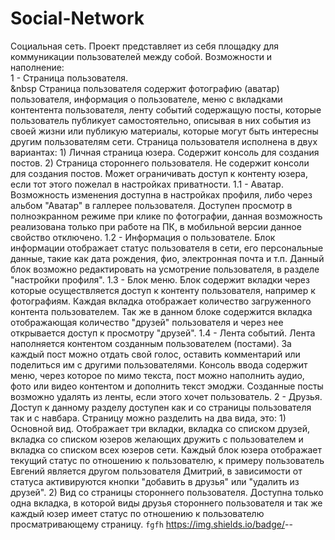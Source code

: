 # Social-Network
Социальная сеть.
Проект представляет из себя площадку для коммуникации пользователей между собой.
Возможности и наполнение: <br>
1 - Страница пользователя.<br>
&nbsp    Страница пользователя содержит фотографию (аватар) пользователя, информация о пользователе, меню с вкладками контентента пользователя, 
    ленту событий содержащую посты, которые пользователь публикует самостоятельно, описывая в них события из своей жизни или публикую материалы, 
    которые могут быть интересны другим пользователям сети.
    Страница пользователя исполнена в двух вариантах:
    1) Личная страница юзера. 
       Содержит консоль для создания постов.
    2) Страница стороннего пользователя.
       Не содержит консоли для создания постов.
       Может ограничивать доступ к контенту юзера, если тот этого пожелал в настройках приватности.
1.1 - Аватар.
      Возможность изменения доступна в настройках профиля, либо через альбом "Аватар" в галлерее пользователя.
      Доступен просмотр в полноэкранном режиме при клике по фотографии, данная возможность реализована только при работе на ПК, 
      в мобильной версии данное свойство отключено.
1.2 - Информация о пользователе.
      Блок информации отображает статус пользователя в сети, его персональные данные, такие как дата рождения, фио, 
      электронная почта и т.п. Данный блок возможно редактировать на усмотрение пользователя, в разделе "настройки профиля".
1.3 - Блок меню. 
      Блок содержит вкладки через которые осуществляется доступ к контенту пользователя, например к фотографиям.
      Каждая вкладка отображает количество загруженного контента пользователем. Так же в данном блоке содержится вкладка 
      отображающая количество "друзей" пользователя и через нее открывается доступ к просмотру "друзей".
1.4 - Лента событий.
      Лента наполняется контентом созданным пользователем (постами). За каждый пост можно отдать свой голос, оставить комментарий или 
      поделиться им с другими пользователями. Консоль ввода содержит меню, через которое по мимо текста, пост можно наполнить аудио, фото
      или видео контентом и дополнить текст эмоджи. Созданные посты возможно удалять из ленты, если этого хочет пользователь.
2 - Друзья.
    Доступ к данному разделу доступен как и со страницы пользователя так и с навбара. Страницу можно разделить на два вида, это:
    1) Основной вид. Отображает три вкладки, вкладка со списком друзей, вкладка со списком юзеров желающих дружить с пользователем и вкладка
       со списком всех юзеров сети. Каждый блок юзера отображает текущий статус по отношению к пользователю, к примеру пользователь Евгений является другом пользователя
       Дмитрий, в зависимости от статуса активируются кнопки "добавить в друзья" или "удалить из друзей".
   2) Вид со страницы стороннего пользователя. Доступна только одна вкладка, в которой виды друзья стороннего пользователя и так же каждый юзер имеет статус по отношению к 
      пользователю просматривающему страницу. 
      ```fgfh```
https://img.shields.io/badge/<LABEL>-<MESSAGE>-<COLOR>

